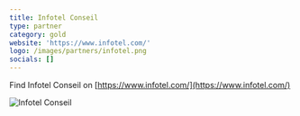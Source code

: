 ```yaml
---
title: Infotel Conseil
type: partner
category: gold
website: 'https://www.infotel.com/'
logo: /images/partners/infotel.png
socials: []
---
```


Find Infotel Conseil on [https://www.infotel.com/](https://www.infotel.com/)

![Infotel Conseil](/images/partners/infotel.png)
